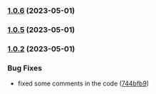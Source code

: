 ### [1.0.6](https://github.com/AccentioStudios/quinientas_historias_challenge_sar_lib/compare/v1.0.5...v1.0.6) (2023-05-01)

### [1.0.5](https://github.com/AccentioStudios/quinientas_historias_challenge_sar_lib/compare/v1.0.2...v1.0.5) (2023-05-01)

### [1.0.2](https://github.com/AccentioStudios/quinientas_historias_challenge_sar_lib/compare/744bfb95e9e56212dd5e24e00e1ad6be47916a39...v1.0.2) (2023-05-01)


### Bug Fixes

* fixed some comments in the code ([744bfb9](https://github.com/AccentioStudios/quinientas_historias_challenge_sar_lib/commit/744bfb95e9e56212dd5e24e00e1ad6be47916a39))

